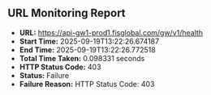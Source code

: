 ## URL Monitoring Report

- **URL:** https://api-gw1-prod1.fisglobal.com/gw/v1/health
- **Start Time:** 2025-09-19T13:22:26.674187
- **End Time:** 2025-09-19T13:22:26.772518
- **Total Time Taken:** 0.098331 seconds
- **HTTP Status Code:** 403
- **Status:** Failure
- **Failure Reason:** HTTP Status Code: 403
